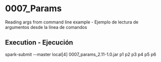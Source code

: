 # 0007_Params

Reading args from command line example - Ejemplo de lectura de argumentos desde la línea de comandos

## Execution - Ejecución

spark-submit --master local[4] 0007_params_2.11-1.0.jar p1 p2 p3 p4 p5 p6